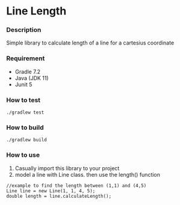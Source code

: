 # Line Length

### Description
Simple library to calculate length of a line for a cartesius coordinate

### Requirement
- Gradle 7.2
- Java (JDK 11)
- Junit 5

### How to test
```
./gradlew test
```

### How to build
```
./gradlew build
```

### How to use
1. Casually import this library to your project
2. model a line with Line class. then use the length() function
```
//example to find the length between (1,1) and (4,5)
Line line = new Line(1, 1, 4, 5);
double length = line.calculateLength();
```
